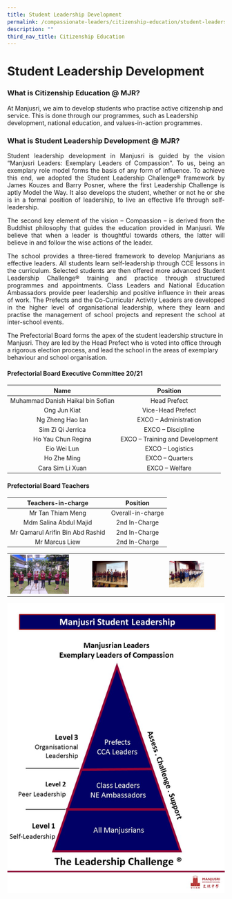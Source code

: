 ```yaml
---
title: Student Leadership Development
permalink: /compassionate-leaders/citizenship-education/student-leadership-development/
description: ""
third_nav_title: Citizenship Education
---
```

# Student Leadership Development

### **What is Citizenship Education @ MJR?**  

At Manjusri, we aim to develop students who practise active citizenship and service. This is done through our programmes, such as Leadership development, national education, and values-in-action programmes.

### What is Student Leadership Development @ MJR?  


<p style="text-align: justify;">Student leadership development in Manjusri is guided by the vision “Manjusri Leaders: Exemplary Leaders of Compassion”. To us, being an exemplary role model forms the basis of any form of influence. To achieve this end, we adopted the Student Leadership Challenge® framework by James Kouzes and Barry Posner, where the first Leadership Challenge is aptly Model the Way. It also develops the student, whether or not he or she is in a formal position of leadership, to live an effective life through self-leadership. </p>

<p style="text-align: justify;">The second key element of the vision – Compassion – is derived from the Buddhist philosophy that guides the education provided in Manjusri. We believe that when a leader is thoughtful towards others, the latter will believe in and follow the wise actions of the leader.   </p>

<p style="text-align: justify;">The school provides a three-tiered framework to develop Manjurians as effective leaders. All students learn self-leadership through CCE lessons in the curriculum. Selected students are then offered more advanced Student Leadership Challenge® training and practice through structured programmes and appointments. Class Leaders and National Education Ambassadors provide peer leadership and positive influence in their areas of work. The Prefects and the Co-Curricular Activity Leaders are developed in the higher level of organisational leadership, where they learn and practise the management of school projects and represent the school at inter-school events. </p>

The Prefectorial Board forms the apex of the student leadership structure in Manjusri. They are led by the Head Prefect who is voted into office through a rigorous election process, and lead the school in the areas of exemplary behaviour and school organisation.  


#### **Prefectorial Board Executive Committee 20/21**


|                Name               |             Position             |
|:-----------------:|:------------------------:|
| Muhammad Danish Haikal bin Sofian |           Head Prefect           |
|           Ong Jun Kiat            | Vice-Head Prefect                |
|         Ng Zheng Hao Ian          | EXCO – Administration            |
|          Sim Zi Qi Jerrica        | EXCO – Discipline                |
|         Ho Yau Chun Regina        | EXCO – Training and Development  |
|             Eio Wei Lun           | EXCO – Logistics                 |
|            Ho Zhe Ming            | EXCO – Quarters                  |
|         Cara Sim Li Xuan          | EXCO – Welfare                   |

#### Prefectorial Board Teachers

|         Teachers-in-charge        |      Position     |
|:---------------------------------:|:-----------------:|
|         Mr Tan Thiam Meng         | Overall-in-charge |
|       Mdm Salina Abdul Majid      | 2nd In-Charge     |
| Mr Qamarul Arifin Bin Abd Rashid  | 2nd In-Charge     |
|           Mr Marcus Liew          | 2nd In-Charge     |

|   |   |   |
|:----:|:----:|:---:|
|    ![](/images/Compassionate%20Leaders/MG_8085.jpg)   |    <img src="/images/Compassionate%20Leaders/IMG20190405122139.jpg" style="width:50%">    |  <img src="/images/Compassionate%20Leaders/IMG20190405122513.jpg" style="width:50%">      |

![](/images/Compassionate%20Leaders/leader1.png)